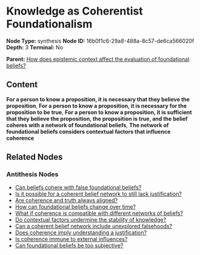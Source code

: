 # Knowledge as Coherentist Foundationalism

**Node Type:** synthesis
**Node ID:** 16b0f1c6-29a8-488a-8c57-de6ca566020f
**Depth:** 3
**Terminal:** No

**Parent:** [How does epistemic context affect the evaluation of foundational beliefs?](how-does-epistemic-context-affect-the-evaluation-of-foundational-beliefs-antithesis-5d8b48e0-e5cf-4b9a-a039-afddd3729659.md)

## Content

**For a person to know a proposition, it is necessary that they believe the proposition**, **For a person to know a proposition, it is necessary for the proposition to be true**, **For a person to know a proposition, it is sufficient that they believe the proposition, the proposition is true, and the belief coheres with a network of foundational beliefs**, **The network of foundational beliefs considers contextual factors that influence coherence**

## Related Nodes

### Antithesis Nodes

- [Can beliefs cohere with false foundational beliefs?](can-beliefs-cohere-with-false-foundational-beliefs-antithesis-3f8b6897-d4ad-4b99-a71c-b1425daada19.md)
- [Is it possible for a coherent belief network to still lack justification?](is-it-possible-for-a-coherent-belief-network-to-still-lack-justification-antithesis-d8d81690-250f-4871-b379-326841855d98.md)
- [Are coherence and truth always aligned?](are-coherence-and-truth-always-aligned-antithesis-54a2c05e-c3c2-492b-959a-c0fc0a65fd8c.md)
- [How can foundational beliefs change over time?](how-can-foundational-beliefs-change-over-time-antithesis-562e7383-7d32-485e-b1b9-e2e7dd125e8e.md)
- [What if coherence is compatible with different networks of beliefs?](what-if-coherence-is-compatible-with-different-networks-of-beliefs-antithesis-23224c60-c428-4ea8-8542-00695b2555ef.md)
- [Do contextual factors undermine the stability of knowledge?](do-contextual-factors-undermine-the-stability-of-knowledge-antithesis-c87e2c96-fe11-47af-a245-eea06999c932.md)
- [Can a coherent belief network include unexplored falsehoods?](can-a-coherent-belief-network-include-unexplored-falsehoods-antithesis-e2161323-0b55-4685-a3b1-99e8bbf0d975.md)
- [Does coherence imply understanding a justification?](does-coherence-imply-understanding-a-justification-antithesis-82472c3c-d596-4410-873f-db168b5cf1a2.md)
- [Is coherence immune to external influences?](is-coherence-immune-to-external-influences-antithesis-d73aa73e-076c-423d-bd3f-0ef9a4447672.md)
- [Can foundational beliefs be too subjective?](can-foundational-beliefs-be-too-subjective-antithesis-7019339f-85ba-483c-be8f-103fbfc5ef01.md)

